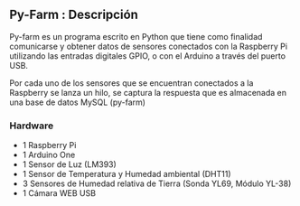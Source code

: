 ## Py-Farm : Descripción

Py-farm es un programa escrito en Python que tiene como finalidad comunicarse y obtener datos de sensores conectados 
con la Raspberry Pi utilizando las entradas digitales GPIO, o con el Arduino a través del puerto USB.

Por cada uno de los sensores que se encuentran conectados a la Raspberry se lanza un hilo, se captura la respuesta que 
es almacenada en una base de datos MySQL (py-farm)

### Hardware

 - 1 Raspberry Pi
 - 1 Arduino One
 - 1 Sensor de Luz (LM393)
 - 1 Sensor de Temperatura y Humedad ambiental (DHT11)
 - 3 Sensores de Humedad relativa de Tierra (Sonda YL69, Módulo YL-38)
 - 1 Cámara WEB USB


